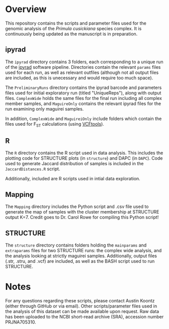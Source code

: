 # Overview

This repository contains the scripts and parameter files used for the genomic analysis of the <em>Primula cusickiana</em> species complex. 
It is continuously being updated as the manuscript is in preparation. 

## ipyrad 
The `ipyrad` directory contains 3 folders, each corresponding to a unique run of the [ipyrad](https://ipyrad.readthedocs.io/en/latest/) software pipeline. Directories contain the relevant `params` files used for each run, as well as relevant outfiles (although not all output files are included, as this is unecessary and would require too much space).

The `PreliminaryRuns` directory contains the ipyrad barcode and parameters files used for initial exploratory run (titled "UniqueReps"), along with output files. `ComplexWide` holds the same files for the final run including all complex member samples, and `MaguireOnly` contains the relevant ipyrad files for the run examining only maguirei samples.

In addition, `ComplexWide` and `MaguireiOnly` include folders which contain the files used for F<sub>ST</sub> calculations (using [VCFtools](https://vcftools.github.io/index.html)).

## R
The `R` directory contains the R script used in data analysis. This includes the plotting code for STRUCTURE plots (in `structure`) and DAPC (in `DAPC`). Code used to generate Jaccard distribution of samples is included in the `JaccardDistances.R` script. 

Additionally, included are R scripts used in intial data exploration.

## Mapping

The `Mapping` directory includes the Python script and .csv file used to generate the map of samples with the cluster membership at STRUCTURE output K=7. Credit goes to Dr. Carol Rowe for compiling this Python script!

## STRUCTURE
The `structure` directory contains folders holding the `mainparams` and `extraparams` files for two STRUCTURE runs: the complex wide analysis, and the analysis looking at strictly maguirei samples. Additionally, output files (.str, .stru, and .vcf) are included, as well as the BASH script used to run STRUCTURE.

# Notes
For any questions regarding these scripts, please contact Austin Koontz (either through GitHub or via email). Other scripts/parameter files used in the analysis of this dataset can be made available upon request.
Raw data has been uploaded to the NCBI short-read archive (SRA), accession number PRJNA705310.
